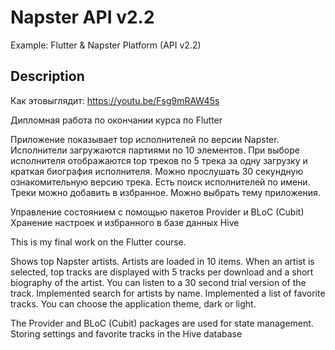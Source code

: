 # Napster API v2.2

Example: Flutter & Napster Platform (API v2.2)

## Description

Как этовыглядит: https://youtu.be/Fsg9mRAW45s

Дипломная работа по окончании курса по Flutter

Приложение показывает top исполнителей по версии Napster. Исполнители загружаются партиями по 10 элементов. При выборе исполнителя отображаются top треков по 5 трека за одну загрузку и краткая биография исполнителя. Можно прослушать 30 секундную ознакомительную версию трека. Есть поиск исполнителей по имени. Треки можно добавить в избранное. Можно выбрать тему приложения.

Управление состоянием с помощью пакетов Provider и BLoC (Cubit)
Хранение настроек и избранного в базе данных Hive 


This is my final work on the Flutter course. 

Shows top Napster artists. Artists are loaded in 10 items. When an artist is selected, top tracks are displayed with 5 tracks per download and a short biography of the artist. You can listen to a 30 second trial version of the track. Implemented search for artists by name. Implemented a list of favorite tracks. You can choose the application theme, dark or light.

The Provider and BLoC (Cubit) packages are used for state management.
Storing settings and favorite tracks in the Hive database
